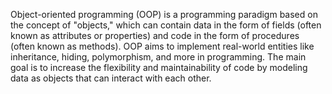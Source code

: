 Object-oriented programming (OOP) is a programming paradigm based on the concept of "objects," which can contain data in the form of fields (often known as attributes or properties) and code in the form of procedures (often known as methods). OOP aims to implement real-world entities like inheritance, hiding, polymorphism, and more in programming. The main goal is to increase the flexibility and maintainability of code by modeling data as objects that can interact with each other.
